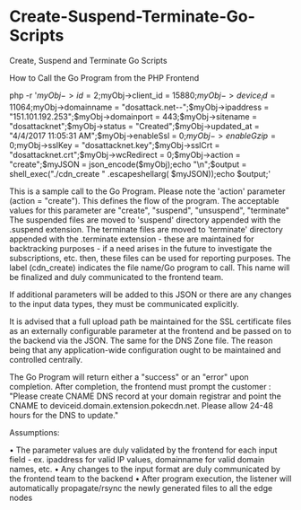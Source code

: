 # Create-Suspend-Terminate-Go-Scripts
Create, Suspend and Terminate Go Scripts

How to Call the Go Program from the PHP Frontend

php -r '$myObj->id = 2;$myObj->client_id = 15880;$myObj->device_id = 11064;$myObj->domainname = "dosattack.net--";$myObj->ipaddress = "151.101.192.253";$myObj->domainport = 443;$myObj->sitename = "dosattacknet";$myObj->status = "Created";$myObj->updated_at = "4/4/2017  11:05:31 AM";$myObj->enableSsl = 0;$myObj->enableGzip = 0;$myObj->sslKey = "dosattacknet.key";$myObj->sslCrt = "dosattacknet.crt";$myObj->wcRedirect = 0;$myObj->action = "create";$myJSON = json_encode($myObj);echo "\n";$output = shell_exec("./cdn_create " .escapeshellarg( $myJSON));echo $output;'

This is a sample call to the Go Program.
Please note the 'action' parameter (action = "create"). This defines the flow of the program. The acceptable values for this parameter are "create", "suspend", "unsuspend", "terminate"
The suspended files are moved to 'suspend' directory appended with the .suspend extension.
The terminate files are moved to 'terminate' directory appended with the .terminate extension - these are maintained for backtracking purposes - if a need arises in the future to investigate the subscriptions, etc. then, these files can be used for reporting purposes.
The label (cdn_create) indicates the file name/Go program to call. This name will be finalized and duly communicated to the frontend team.

If additional parameters will be added to this JSON or there are any changes to the input data types, they must be communicated explicitly.

It is advised that a full upload path be maintained for the  SSL certificate files as an externally configurable parameter at the frontend and be passed on to the backend via the JSON. The same for the DNS Zone file. The reason being that any application-wide configuration ought to be maintained and controlled centrally.

The Go Program will return either a "success" or an "error" upon completion.
After completion, the frontend must prompt the customer : "Please create CNAME DNS record at your domain registrar and point the CNAME to deviceid.domain.extension.pokecdn.net.  Please allow 24-48 hours for the DNS to update."

Assumptions:

•	The parameter values are duly validated by the frontend for each input field - ex. ipaddress for valid IP values, domainname for valid domain names, etc.
•	Any changes to the input format are duly communicated by the frontend team to the backend
•	After program execution, the listener will automatically propagate/rsync the newly generated files to all the edge nodes
